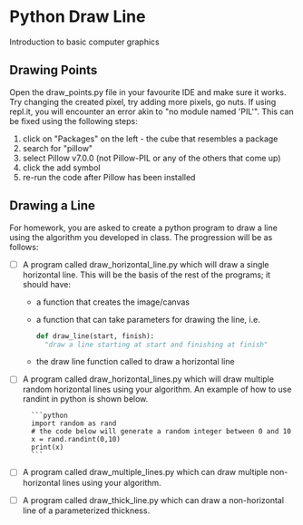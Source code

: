 # Python Draw Line
Introduction to basic computer graphics

## Drawing Points
Open the draw_points.py file in your favourite IDE and make sure it works. Try changing the created pixel, try adding more pixels, go nuts.
If using repl.it, you will encounter an error akin to "no module named 'PIL'". This can be fixed using the following steps:
1. click on "Packages" on the left - the cube that resembles a package
2. search for "pillow"
3. select Pillow v7.0.0 (not Pillow-PIL or any of the others that come up)
4. click the add symbol
5. re-run the code after Pillow has been installed


## Drawing a Line
For homework, you are asked to create a python program to draw a line using the algorithm you developed in class. The progression will be as follows:
- [ ] A program called draw_horizontal_line.py which will draw a single horizontal line. This will be the basis of the rest of the programs; it should have:
   * a function that creates the image/canvas
   * a function that can take parameters for drawing the line, i.e.
  
        ```python
        def draw_line(start, finish):
          "draw a line starting at start and finishing at finish"
        ```
   * the draw line function called to draw a horizontal line
  
- [ ] A program called draw_horizontal_lines.py which will draw multiple random horizontal lines using your algorithm. An example of how to use randint in python is shown below.
        
        ```python
        import random as rand
        # the code below will generate a random integer between 0 and 10
        x = rand.randint(0,10)
        print(x)
        ```

- [ ] A program called draw_multiple_lines.py which can draw multiple non-horizontal lines using your algorithm.

- [ ] A program called draw_thick_line.py which can draw a non-horizontal line of a parameterized thickness.
